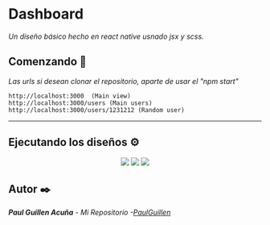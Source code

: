 # Dashboard

_Un diseño básico hecho en react native usnado jsx y scss._

## Comenzando 🚀

_Las urls si desean clonar el repositorio, aparte de usar el "npm start"_

```
http://localhost:3000  (Main view)
http://localhost:3000/users (Main users)
http://localhost:3000/users/1231212 (Random user)
```
---

## Ejecutando los diseños ⚙️

<p align="center">
 <img src="https://user-images.githubusercontent.com/43099030/181108396-9d0c0b3d-2f33-4838-9239-dcd3e4a9f47f.png"/>
 <img src="https://user-images.githubusercontent.com/43099030/181108398-47d4c2f9-7bf8-4ada-9103-7122819c90c8.png"/>
 <img src="https://user-images.githubusercontent.com/43099030/181108403-533ef04f-fc5b-4697-aa18-23a0950da840.png"/>

</p>

## Autor ✒️

_**Paul Guillen Acuña** - *Mi Repositorio* -[PaulGuillen](https://github.com/PaulGuillen?tab=repositories)_

